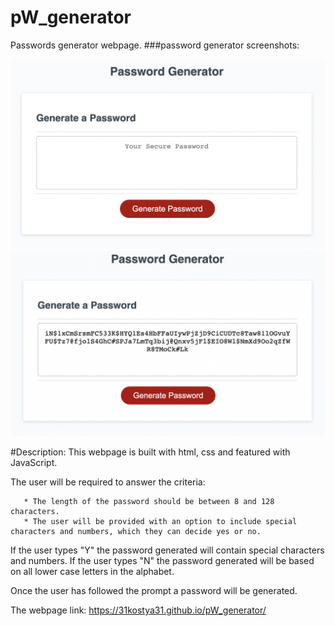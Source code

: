 # pW_generator
Passwords generator webpage.
###password generator screenshots:

![](https://github.com/31Kostya31/pW_generator/blob/main/images/password_generator.png?raw=true)
![](https://github.com/31Kostya31/pW_generator/blob/main/images/password_generator1.png?raw=true)



#Description:
This webpage is built with html, css and featured with JavaScript.

The user will be required to answer the criteria:

       * The length of the password should be between 8 and 128 characters.
       * The user will be provided with an option to include special characters and numbers, which they can decide yes or no.
If the user types "Y" the password generated will contain special characters and numbers. If the user types "N" the password generated will be based on all lower case letters in the alphabet.

Once the user has followed the prompt a password will be generated.


The webpage link: https://31kostya31.github.io/pW_generator/

